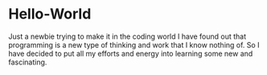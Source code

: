 # Hello-World
Just a newbie trying to make it in the coding world
I have found out that programming is a new type of thinking and work
that I know nothing of. So I have decided to put all my efforts and
energy into learning some new and fascinating. 
